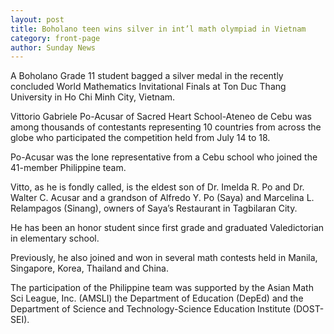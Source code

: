 ```yaml
---
layout: post
title: Boholano teen wins silver in int’l math olympiad in Vietnam
category: front-page
author: Sunday News
---
```


A Boholano Grade 11 student bagged a silver medal in the recently concluded World Mathematics Invitational Finals at Ton Duc Thang University in Ho Chi Minh City, Vietnam.

Vittorio Gabriele Po-Acusar of Sacred Heart School-Ateneo de Cebu was among thousands of contestants representing 10 countries from across the globe who participated the competition held from July 14 to 18.

Po-Acusar was the lone representative from a Cebu school who joined the 41-member Philippine team.

Vitto, as he is fondly called, is the eldest son of Dr. Imelda R. Po and Dr. Walter C. Acusar and a grandson of Alfredo Y. Po (Saya) and Marcelina L. Relampagos (Sinang), owners of Saya’s Restaurant in Tagbilaran City.

He has been an honor student since first grade and graduated Valedictorian in elementary school.

Previously, he also  joined and won in several math contests held in Manila, Singapore, Korea, Thailand and China.

The participation of the Philippine team was supported by the Asian Math Sci League, Inc. (AMSLI) the Department of Education (DepEd) and the Department of Science and Technology-Science Education Institute (DOST-SEI).